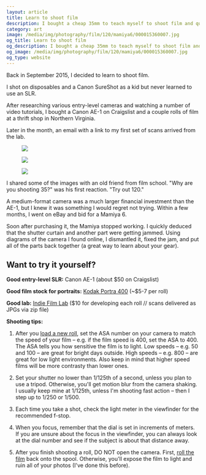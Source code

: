 ```yaml
---
layout: article
title: Learn to shoot film
description: I bought a cheap 35mm to teach myself to shoot film and quickly moved to medium format.
category: art
image: /media/img/photography/film/120/mamiya6/000015360007.jpg
og_title: Learn to shoot film
og_description: I bought a cheap 35mm to teach myself to shoot film and quickly moved to medium format.
og_image: /media/img/photography/film/120/mamiya6/000015360007.jpg
og_type: website
---
```


Back in September 2015, I decided to learn to shoot film.

I shot on disposables and a Canon SureShot as a kid but never learned to use an SLR.

After researching various entry-level cameras and watching a number of video tutorials, I bought a Canon AE-1 on Craigslist and a couple rolls of film at a thrift shop in Northern Virginia.

Later in the month, an email with a link to my first set of scans arrived from the lab.

<figure class="medium-figure">
	<img src="{{ site.github.url }}/media/img/photography/film/35/canonae1/000015350003.jpg">
</figure>
<figure class="medium-figure">
	<img src="{{ site.github.url }}/media/img/photography/film/35/canonae1/000015350004.jpg">
</figure>
<figure class="medium-figure">
	<img src="{{ site.github.url }}/media/img/photography/film/35/canonae1/000015350038.jpg">
</figure>

I shared some of the images with an old friend from film school. "Why are you shooting 35?" was his first reaction. "Try out 120." 

A medium-format camera was a much larger financial investment than the AE-1, but I knew it was something I would regret not trying. Within a few months, I went on eBay and bid for a Mamiya 6.

Soon after purchasing it, the Mamiya stopped working. I quickly deduced that the shutter curtain and another part were getting jammed. Using diagrams of the camera I found online, I dismantled it, fixed the jam, and put all of the parts back together (a great way to learn about your gear).

## Want to try it yourself?

**Good entry-level SLR:** Canon AE-1 (about $50 on Craigslist)

**Good film stock for portraits:** <a href="https://www.adorama.com/kkp40036pp.html?gclid=CMeO6o2N4NECFQKHswodaaMGrw">Kodak Portra 400</a> (~$5-7 per roll)

**Good lab:** <a href="http://indiefilmlab.com/">Indie Film Lab</a> ($10 for developing each roll // scans delivered as JPGs via zip file)

**Shooting tips:**

1. After you <a href="https://www.youtube.com/watch?v=Q4NIiXb6dQ4">load a new roll</a>, set the ASA number on your camera to match the speed of your film – e.g. if the film speed is 400, set the ASA to 400. The ASA tells you how sensitive the film is to light. Low speeds – e.g. 50 and 100 – are great for bright days outside. High speeds – e.g. 800 – are great for low light environments. Also keep in mind that higher speed films will be more contrasty than lower ones.

2. Set your shutter no lower than 1/125th of a second, unless you plan to use a tripod. Otherwise, you'll get motion blur from the camera shaking. I usually keep mine at 1/125th, unless I'm shooting fast action – then I step up to 1/250 or 1/500.

3. Each time you take a shot, check the light meter in the viewfinder for the recommended f-stop.

4. When you focus, remember that the dial is set in increments of meters. If you are unsure about the focus in the viewfinder, you can always look at the dial number and see if the subject is about that distance away.

5. After you finish shooting a roll, DO NOT open the camera. First, <a href="https://www.youtube.com/watch?v=TbGFJOrE3Q8">roll the film</a> back onto the spool. Otherwise, you'll expose the film to light and ruin all of your photos (I've done this before).
